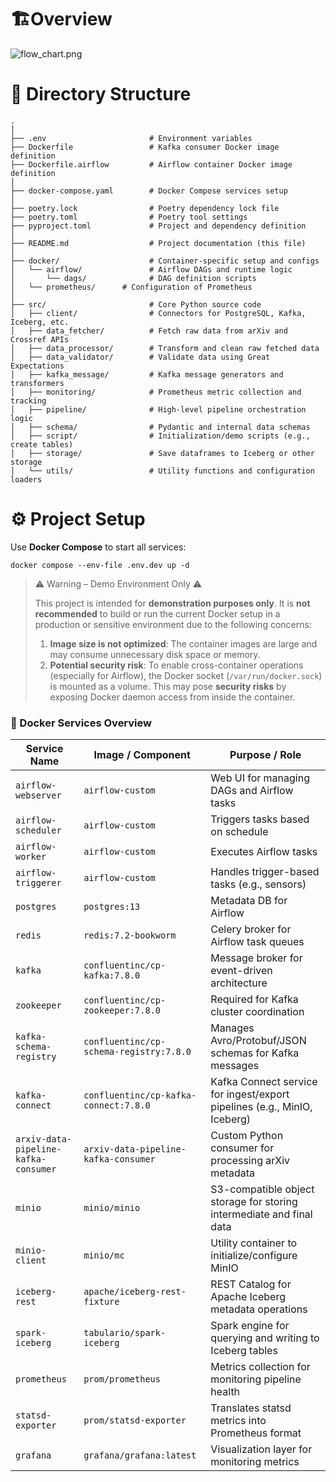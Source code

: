 # 🏗️Overview

![flow_chart.png](attachment:c0182734-5019-4e01-9679-103c35a082b2:flow_chart.png)


# 📂 Directory Structure
```docker
.
│
├── .env                       # Environment variables
├── Dockerfile                 # Kafka consumer Docker image definition
├── Dockerfile.airflow         # Airflow container Docker image definition
│
├── docker-compose.yaml        # Docker Compose services setup
│
├── poetry.lock                # Poetry dependency lock file
├── poetry.toml                # Poetry tool settings
├── pyproject.toml             # Project and dependency definition
│
├── README.md                  # Project documentation (this file)
│
├── docker/                    # Container-specific setup and configs
│   └── airflow/               # Airflow DAGs and runtime logic
│       └── dags/              # DAG definition scripts
│   └── prometheus/      # Configuration of Prometheus
│
├── src/                       # Core Python source code
│   ├── client/                # Connectors for PostgreSQL, Kafka, Iceberg, etc.
│   ├── data_fetcher/          # Fetch raw data from arXiv and Crossref APIs
│   ├── data_processor/        # Transform and clean raw fetched data
│   ├── data_validator/        # Validate data using Great Expectations
│   ├── kafka_message/         # Kafka message generators and transformers
│   ├── monitoring/            # Prometheus metric collection and tracking
│   ├── pipeline/              # High-level pipeline orchestration logic
│   ├── schema/                # Pydantic and internal data schemas
│   ├── script/                # Initialization/demo scripts (e.g., create tables)
│   ├── storage/               # Save dataframes to Iceberg or other storage
│   └── utils/                 # Utility functions and configuration loaders
```


# ⚙️ Project Setup

Use **Docker Compose** to start all services:

```docker
docker compose --env-file .env.dev up -d
```

> ⚠️ Warning – Demo Environment Only ⚠️
> 
> 
> This project is intended for **demonstration purposes only**. It is **not recommended** to build or run the current Docker setup in a production or sensitive environment due to the following concerns:
> 
> 1. **Image size is not optimized**: The container images are large and may consume unnecessary disk space or memory.
> 2. **Potential security risk**: To enable cross-container operations (especially for Airflow), the Docker socket (`/var/run/docker.sock`) is mounted as a volume. This may pose **security risks** by exposing Docker daemon access from inside the container.


### 🧱 Docker Services Overview

| Service Name | Image / Component | Purpose / Role |
| --- | --- | --- |
| `airflow-webserver` | `airflow-custom` | Web UI for managing DAGs and Airflow tasks |
| `airflow-scheduler` | `airflow-custom` | Triggers tasks based on schedule |
| `airflow-worker` | `airflow-custom` | Executes Airflow tasks |
| `airflow-triggerer` | `airflow-custom` | Handles trigger-based tasks (e.g., sensors) |
| `postgres` | `postgres:13` | Metadata DB for Airflow |
| `redis` | `redis:7.2-bookworm` | Celery broker for Airflow task queues |
| `kafka` | `confluentinc/cp-kafka:7.8.0` | Message broker for event-driven architecture |
| `zookeeper` | `confluentinc/cp-zookeeper:7.8.0` | Required for Kafka cluster coordination |
| `kafka-schema-registry` | `confluentinc/cp-schema-registry:7.8.0` | Manages Avro/Protobuf/JSON schemas for Kafka messages |
| `kafka-connect` | `confluentinc/cp-kafka-connect:7.8.0` | Kafka Connect service for ingest/export pipelines (e.g., MinIO, Iceberg) |
| `arxiv-data-pipeline-kafka-consumer` | `arxiv-data-pipeline-kafka-consumer` | Custom Python consumer for processing arXiv metadata |
| `minio` | `minio/minio` | S3-compatible object storage for storing intermediate and final data |
| `minio-client` | `minio/mc` | Utility container to initialize/configure MinIO |
| `iceberg-rest` | `apache/iceberg-rest-fixture` | REST Catalog for Apache Iceberg metadata operations |
| `spark-iceberg` | `tabulario/spark-iceberg` | Spark engine for querying and writing to Iceberg tables |
| `prometheus` | `prom/prometheus` | Metrics collection for monitoring pipeline health |
| `statsd-exporter` | `prom/statsd-exporter` | Translates statsd metrics into Prometheus format |
| `grafana` | `grafana/grafana:latest` | Visualization layer for monitoring metrics |
